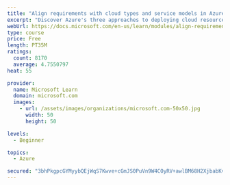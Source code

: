 ```yaml
---
title: "Align requirements with cloud types and service models in Azure"
excerpt: "Discover Azure's three approaches to deploying cloud resources -- public, private, and hybrid -- and learn the difference each makes in your Azure services."
webUrl: https://docs.microsoft.com/en-us/learn/modules/align-requirements-in-azure/
type: course
price: Free
length: PT35M
ratings:
  count: 8170
  average: 4.7550797
heat: 55

provider:
  name: Microsoft Learn
  domain: microsoft.com
  images:
    - url: /assets/images/organizations/microsoft.com-50x50.jpg
      width: 50
      height: 50

levels:
  - Beginner

topics:
  - Azure

secured: "3bhPkgpcGYMyybQEjWqS7Kwve+cGmJS0PuVn9W4COyRV+awlBM68H2XjbabKvUd1FouYTeC+860HtYSan7YKxbN8a4TcLFcQAViIXcAZ3CdTOaInZwxNGORzb/k98my5g9lfG7TcMX3UO75t274zGCKSg+VzRQtJIQa4FHkHKqB7UJnIrBoKKJzlssx1XIpY2UFeDEcga2xsF1A+41L8YX1mVdV7d01tLC8zZK7Gr0MzmZDouwvWGAnaqrqaDE60v5qNWoRT0PUXyLshOzNuGe8DG5c3MlOwbGcqtn2SiSuyEj+ORSpsNxi290BL3Mc2O0k0t7p3zaoRp69Qj60QLPaPkq3rIgMfDW46RcUQk9A5E8/Ia1dlCqw/MRqYv+0QK68Olfdyb1lXohd8HiCkPXTYLhQ3f/tTFf973ycJer0=;15HUjSiFa/BitpkN7EHqvw=="
---
```


